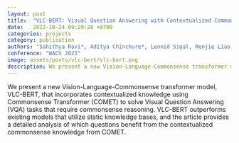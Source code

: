 ```yaml
---
layout: post
title:  "VLC-BERT: Visual Question Answering with Contextualized Commonsense Knowledge"
date:   2022-10-24 09:29:20 +0700
categories: projects
category: publication
authors: "Sahithya Ravi*, Aditya Chinchure*, Leonid Sigal, Renjie Liao, Vered Schwartz (*equal contribution)"
conference: "WACV 2023"
image: assets/posts/vlc-bert/vlc-bert.png
description: We present a new Vision-Language-Commonsense transformer model, VLC-BERT, that incorporates contextualized knowledge using Commonsense Transformer (COMET) to solve Visual Question Answering (VQA) tasks that require commonsense reasoning.
---
```

We present a new Vision-Language-Commonsense transformer model, VLC-BERT, that incorporates contextualized knowledge using Commonsense Transformer (COMET) to solve Visual Question Answering (VQA) tasks that require commonsense reasoning. VLC-BERT outperforms existing models that utilize static knowledge bases, and the article provides a detailed analysis of which questions benefit from the contextualized commonsense knowledge from COMET.